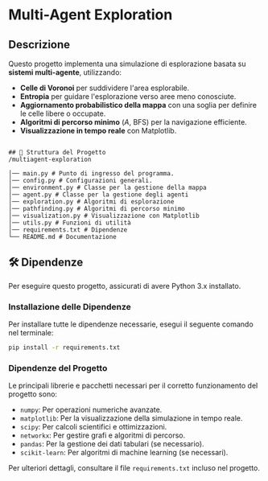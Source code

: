 # Multi-Agent Exploration

## Descrizione
Questo progetto implementa una simulazione di esplorazione basata su **sistemi multi-agente**, utilizzando:
- **Celle di Voronoi** per suddividere l'area esplorabile.
- **Entropia** per guidare l'esplorazione verso aree meno conosciute.
- **Aggiornamento probabilistico della mappa** con una soglia per definire le celle libere o occupate.
- **Algoritmi di percorso minimo** (*A*, BFS) per la navigazione efficiente.
- **Visualizzazione in tempo reale** con Matplotlib.

~~~

## 📂 Struttura del Progetto
/multiagent-exploration

│── main.py # Punto di ingresso del programma.  
│── config.py # Configurazioni generali.  
│── environment.py # Classe per la gestione della mappa  
│── agent.py # Classe per la gestione degli agenti  
│── exploration.py # Algoritmi di esplorazione  
│── pathfinding.py # Algoritmi di percorso minimo  
│── visualization.py # Visualizzazione con Matplotlib  
│── utils.py # Funzioni di utilità  
│── requirements.txt # Dipendenze  
└── README.md # Documentazione  

~~~

## 🛠️ Dipendenze

Per eseguire questo progetto, assicurati di avere Python 3.x installato.

### Installazione delle Dipendenze

Per installare tutte le dipendenze necessarie, esegui il seguente comando nel terminale:

~~~bash
pip install -r requirements.txt
~~~

### Dipendenze del Progetto

Le principali librerie e pacchetti necessari per il corretto funzionamento del progetto sono:

- `numpy`: Per operazioni numeriche avanzate.
- `matplotlib`: Per la visualizzazione della simulazione in tempo reale.
- `scipy`: Per calcoli scientifici e ottimizzazioni.
- `networkx`: Per gestire grafi e algoritmi di percorso.
- `pandas`: Per la gestione dei dati tabulari (se necessario).
- `scikit-learn`: Per algoritmi di machine learning (se necessari).

Per ulteriori dettagli, consultare il file `requirements.txt` incluso nel progetto.

~~~
